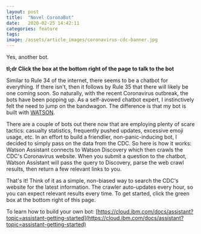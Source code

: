 ```yaml
---
layout: post
title:  "Novel CoronaBot"
date:   2020-02-25 14:42:11
categories: feature
tags: 
image: /assets/article_images/coronavirus-cdc-banner.jpg
---
```

Yes, another bot.

**tl;dr Click the box at the bottom right of the page to talk to the bot**

Similar to Rule 34 of the internet, there seems to be a chatbot for everything. If there isn't, then it follows by Rule 35 that there will likely be one coming soon. So naturally, with the recent Coronavirus outbreak, the bots have been popping up. As a self-avowed chatbot expert, I instinctively felt the need to jump on the bandwagon. The difference is that my bot is built with [WATSON](https://www.ibm.com/watson).

There are a couple of bots out there now that are employing plenty of scare tactics: casualty statistics, frequently pushed updates, excessive emoji usage, etc. In an effort to build a friendlier, non-panic-inducing bot, I decided to simply pass on the data from the CDC. So here is how it works: Watson Assistant connects to Watson Discovery which then crawls the CDC's Coronavirus website. When you submit a question to the chatbot, Watson Assistant will pass the query to Discovery, parse the web crawl results, then return a few relevant links to you.

That's it! Think of it as a simple, non-biased way to search the CDC's website for the latest information. The crawler auto-updates every hour, so you can expect relevant results every time. To get started, click the green box at the bottom right of this page.

To learn how to build your own bot: [https://cloud.ibm.com/docs/assistant?topic=assistant-getting-started](https://cloud.ibm.com/docs/assistant?topic=assistant-getting-started)
